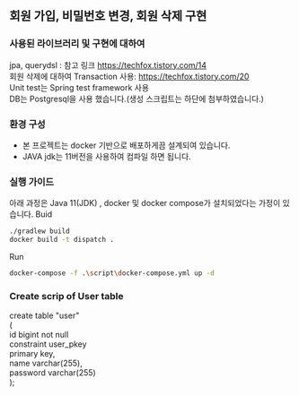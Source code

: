 ## 회원 가입, 비밀번호 변경, 회원 삭제 구현
### 사용된 라이브러리 및 구현에 대하여
jpa, querydsl : 참고 링크 https://techfox.tistory.com/14  
회원 삭제에 대하여 Transaction 사용: https://techfox.tistory.com/20  
Unit test는 Spring test framework 사용  
DB는 Postgresql을 사용 했습니다.(생성 스크립트는 하단에 첨부하였습니다.)
### 환경 구성
- 본 프로젝트는 docker 기반으로 배포하게끔 설계되여 있습니다.
- JAVA jdk는 11버전을 사용하여 컴파일 하면 됩니다.

### 실행 가이드
아래 과정은 Java 11(JDK) , docker 및 docker compose가 설치되었다는 가정이 있습니다.
Buid
```sh
./gradlew build
docker build -t dispatch .
```
Run
```sh
docker-compose -f .\script\docker-compose.yml up -d
```

### Create scrip of User table 
create table "user"  
(  
id       bigint not null  
constraint user_pkey  
primary key,  
name     varchar(255),  
password varchar(255)  
);
